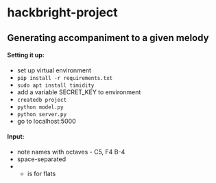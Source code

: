 # hackbright-project

## Generating accompaniment to a given melody


#### Setting it up:

* set up virtual environment
* ``` pip install -r requirements.txt ```
* ``` sudo apt install timidity ```
* add a variable SECRET_KEY to environment
* ``` createdb project ```
* ``` python model.py ```
* ``` python server.py ```
* go to localhost:5000

#### Input:

* note names with octaves - C5, F4 B-4
* space-separated
* - is for flats
